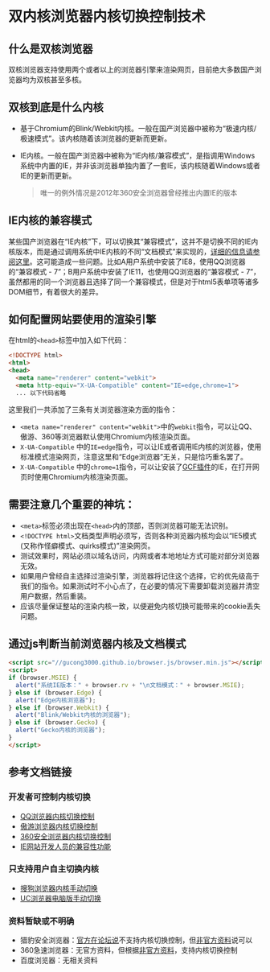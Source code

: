 # 双内核浏览器内核切换控制技术

## 什么是双核浏览器

双核浏览器支持使用两个或者以上的浏览器引擎来渲染网页，目前绝大多数国产浏览器均为双核甚至多核。

## 双核到底是什么内核

- 基于Chromium的Blink/Webkit内核。一般在国产浏览器中被称为“极速内核/极速模式”。该内核随着该浏览器的更新而更新。

- IE内核。一般在国产浏览器中被称为“IE内核/兼容模式”，是指调用Windows系统中内置的IE，并非该浏览器单独内置了一套IE，该内核随着Windows或者IE的更新而更新。 

  > 唯一的例外情况是2012年360安全浏览器曾经推出内置IE的版本

## IE内核的兼容模式

某些国产浏览器在“IE内核”下，可以切换其“兼容模式”，这并不是切换不同的IE内核版本，而是通过调用系统中IE内核的不同“文档模式”来实现的，[详细的信息请参阅这里](https://link.juejin.im?target=https%3A%2F%2Fgithub.com%2Fgucong3000%2Fbrowser_renderer%2Fblob%2Fmaster%2Fie_document_mode.md)。这可能造成一些问题。比如A用户系统中安装了IE8，使用QQ浏览器的“兼容模式 - 7”；B用户系统中安装了IE11，也使用QQ浏览器的“兼容模式 - 7”，虽然都用的同一个浏览器且选择了同一个兼容模式，但是对于html5表单项等诸多DOM细节，有着很大的差异。

## 如何配置网站要使用的渲染引擎

在html的`<head>`标签中加入如下代码：

```html
<!DOCTYPE html>
<html>
<head>
  <meta name="renderer" content="webkit">
  <meta http-equiv="X-UA-Compatible" content="IE=edge,chrome=1">
  ... 以下代码省略

```

这里我们一共添加了三条有关浏览器渲染方面的指令：

- `<meta name="renderer" content="webkit">`中的`webkit`指令，可以让QQ、傲游、360等浏览器默认使用Chromium内核渲染页面。
- `X-UA-Compatible` 中的`IE=edge`指令，可以让IE或者调用IE内核的浏览器，使用标准模式渲染网页，注意这里和“Edge浏览器”无关，只是恰巧重名罢了。
- `X-UA-Compatible` 中的`chrome=1`指令，可以让安装了[GCF插件](https://link.juejin.im?target=https%3A%2F%2Fgithub.com%2Fgucong3000%2Fbrowser_renderer%2Fblob%2Fmaster%2Fgcf.md)的IE，在打开网页时使用Chromium内核渲染页面。

## 需要注意几个重要的神坑：

- `<meta>`标签必须出现在`<head>`内的顶部，否则浏览器可能无法识别。
- `<!DOCTYPE html>`文档类型声明必须写，否则各种浏览器内核均会以“IE5模式(又称作怪癖模式、quirks模式)”渲染网页。
- 测试效果时，网站必须以域名访问，内网或者本地地址方式可能对部分浏览器无效。
- 如果用户曾经自主选择过渲染引擎，浏览器将记住这个选择，它的优先级高于我们的指令。如果测试时不小心点了，在必要的情况下需要卸载浏览器并清空用户数据，然后重装。
- 应该尽量保证整站的渲染内核一致，以便避免内核切换可能带来的cookie丢失问题。

## 通过js判断当前浏览器内核及文档模式

```html
<script src="//gucong3000.github.io/browser.js/browser.min.js"></script>
<script>
if (browser.MSIE) {
  alert("系统IE版本：" + browser.rv + "\n文档模式：" + browser.MSIE);
} else if (browser.Edge) {
  alert("Edge内核浏览器");
} else if (browser.Webkit) {
  alert("Blink/Webkit内核的浏览器");
} else if (browser.Gecko) {
  alert("Gecko内核的浏览器");
}
</script>
```

## 参考文档链接

### 开发者可控制内核切换

- [QQ浏览器内核切换控制](https://link.juejin.im?target=http%3A%2F%2Fbrowser.qq.com%2Ffaq%2F%23%2Fdetail%2F36)
- [傲游浏览器内核切换控制](https://link.juejin.im?target=http%3A%2F%2Fbbs.maxthon.cn%2Fthread-13159-1-1.html)
- [360安全浏览器内核切换控制](https://link.juejin.im?target=http%3A%2F%2Fse.360.cn%2Fv6%2Fhelp%2Fmeta.html)
- [IE网站开发人员的兼容性功能](https://link.juejin.im?target=https%3A%2F%2Fblogs.msdn.microsoft.com%2Fie%2F2010%2F06%2F16%2Fies-compatibility-features-for-site-developers%2F)

### 只支持用户自主切换内核

- [搜狗浏览器内核手动切换](https://link.juejin.im?target=http%3A%2F%2Fie.sogou.com%2Fhelp2%2Fhelp-4-7.html)
- [UC浏览器电脑版手动切换](https://link.juejin.im?target=http%3A%2F%2Fkf.uc.cn%2Fself_service%2Fweb%2Ffaqdetails-8311415_8311606_5917767_3.html)

### 资料暂缺或不明确

- 猎豹安全浏览器：[官方在论坛说](https://link.juejin.im?target=http%3A%2F%2Fbbs.duba.net%2Fthread-23378708-1-1.html)不支持内核切换控制，但[非官方资料](https://link.juejin.im?target=https%3A%2F%2Fblog.csdn.net%2Fa0405221%2Farticle%2Fdetails%2F78903104)说可以
- 360急速浏览器：无官方资料，但根据[非官方资料](https://link.juejin.im?target=https%3A%2F%2Fblog.csdn.net%2Fa0405221%2Farticle%2Fdetails%2F78903104)，支持内核切换控制
- 百度浏览器：无相关资料

